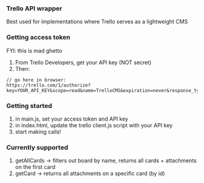 ### Trello API wrapper

Best used for implementations where Trello serves as a lightweight CMS

### Getting access token

FYI: this is mad ghetto

1. From Trello Developers, get your API key (NOT secret)
2. Then:

```
// go here in browser:
https://trello.com/1/authorize?key=YOUR_API_KEY&scope=read&name=TrelloCMS&expiration=never&response_type=token
```

### Getting started

1. in main.js, set your access token and API key
2. in index.html, update the trello client.js script with your API key
3. start making calls!

### Currently supported

1. getAllCards -> filters out board by name, returns all cards + attachments on the first card
2. getCard -> returns all attachments on a specific card (by id)
